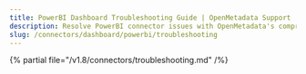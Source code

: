 ```yaml
---
title: PowerBI Dashboard Troubleshooting Guide | OpenMetadata Support
description: Resolve PowerBI connector issues with OpenMetadata's comprehensive troubleshooting guide. Fix common errors, debug connections, and optimize your setup.
slug: /connectors/dashboard/powerbi/troubleshooting
---
```


{% partial file="/v1.8/connectors/troubleshooting.md" /%}
